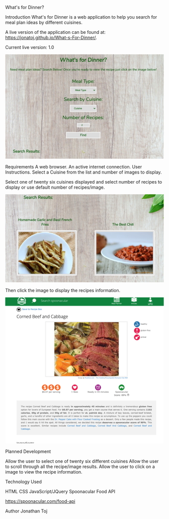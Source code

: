 What's for Dinner?

Introduction
What's for Dinner is a web application to help you search for meal plan ideas by different cuisines.

A live version of the application can be found at: https://jonatoj.github.io/What-s-For-Dinner/.

Current live version: 1.0

![Screenshot](main.png)


Requirements
A web browser.
An active internet connection.
User Instructions.
Select a Cuisine from the list and number of images to display.


Select one of twenty six cuisines displayed and select number of recipes to display
or use default number of recipes/image.


![Screenshot](results.png)


Then click the image to display the recipes information.


![Screenshot](recipe.png)


Planned Development

Allow the user to select one of twenty six different cuisines
Allow the user to scroll through all the recipe/image results.
Allow the user to click on a image to view the recipe information.

Technology Used

HTML
CSS
JavaScript/JQuery
Spoonacular Food API

https://spoonacular.com/food-api

Author
Jonathan Toj
